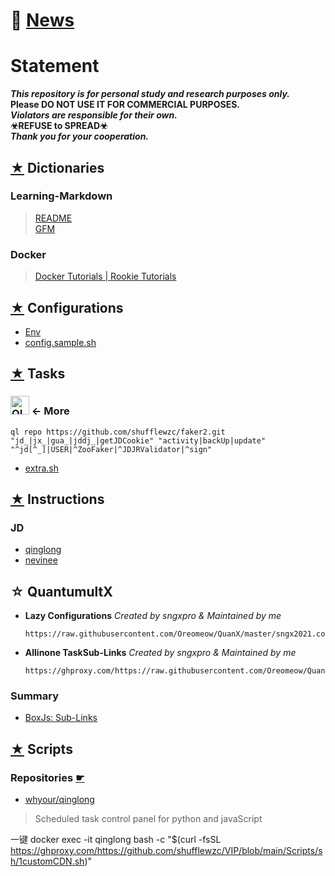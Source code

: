 # 📌 [News](./Log/News.md#news)


# Statement

***This repository is for personal study and research purposes only.***    
**Please DO NOT USE IT FOR COMMERCIAL PURPOSES.**  
***Violators are responsible for their own.***  
**☣REFUSE to SPREAD☣**   
***Thank you for your cooperation.***

## [★](./Dict) Dictionaries
### Learning-Markdown
> [README](https://github.com/Oreomeow/README#readme)  
> [GFM](https://592592.xyz/2020/Github_Flavored_Markdown/#%E7%9B%AE%E5%BD%95)
### Docker
> [Docker Tutorials | Rookie Tutorials](https://www.runoob.com/docker/docker-tutorial.html)  


## [★](./Conf) Configurations  
- [Env](./Conf#readme)
- [config.sample.sh](./Conf/Qinglong/config.sample.sh)


## [★](./Tasks) Tasks
### [<img src="/Icons/qinglong/QL.png" title="QL" width="30" height="30" />][QL] ← More
```
ql repo https://github.com/shufflewzc/faker2.git "jd_|jx_|gua_|jddj_|getJDCookie" "activity|backUp|update" "^jd[^_]|USER|^ZooFaker|^JDJRValidator|^sign"
```
- [extra.sh](./Tasks/qlrepo/extra.sh)


## [★](./INS) Instructions
### JD 
- [qinglong](./INS/JD/qinglong#readme)   
- [nevinee](./INS/JD/nevinee#readme)  


## ☆ QuantumultX
- **Lazy Configurations** *Created by sngxpro & Maintained by me*
  ```  
  https://raw.githubusercontent.com/Oreomeow/QuanX/master/sngx2021.conf
  ```
 
- **Allinone TaskSub-Links** *Created by sngxpro & Maintained by me*
  ```
  https://ghproxy.com/https://raw.githubusercontent.com/Oreomeow/QuanX/master/task/AllinOne.json
  ```

### Summary
- [BoxJs: Sub-Links](./QX/BoxJs#readme)  


## [★](./Scripts) Scripts 
### Repositories [☛](./Scripts#repositories)
- [whyour/qinglong](https://github.com/whyour/qinglong)
> Scheduled task control panel for python and javaScript



[QL]:./Tasks/qlrepo#readme


一键 docker exec -it qinglong bash -c "$(curl -fsSL https://ghproxy.com/https://github.com/shufflewzc/VIP/blob/main/Scripts/sh/1customCDN.sh)"

